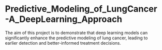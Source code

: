 # Predictive_Modeling_of_LungCancer-A_DeepLearning_Approach
The aim of this project is to demonstrate that deep learning models can significantly enhance the predictive modeling of lung cancer, leading to earlier detection and better-informed treatment decisions. 
